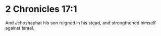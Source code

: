 # 2 Chronicles 17:1

And Jehoshaphat his son reigned in his stead, and strengthened himself against Israel.